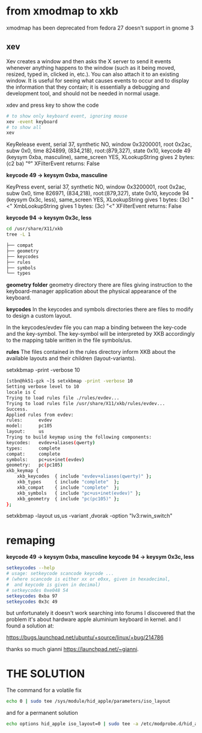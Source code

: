 # from xmodmap to xkb 

xmodmap has been deprecated from fedora 27 doesn't support in gnome 3


## xev

Xev  creates a window and then asks the X server to send it events whenever anything happens to
the window (such as it being moved, resized, typed in, clicked in, etc.).  You can also  attach
it  to  an existing window.  It is useful for seeing what causes events to occur and to display
the information that they contain; it is essentially a  debugging  and  development  tool,  and
should not be needed in normal usage.


xdev and press key to show the code

```bash
# to show only keyboard event, ignoring mouse
xev -event keyboard
# to show all
xev
```



KeyRelease event, serial 37, synthetic NO, window 0x3200001,
    root 0x2ac, subw 0x0, time 824899, (834,218), root:(879,327),
    state 0x10, keycode 49 (keysym 0xba, masculine), same_screen YES,
    XLookupString gives 2 bytes: (c2 ba) "º"
    XFilterEvent returns: False

__keycode 49 -> keysym 0xba, masculine__


KeyPress event, serial 37, synthetic NO, window 0x3200001,
    root 0x2ac, subw 0x0, time 826971, (834,218), root:(879,327),
    state 0x10, keycode 94 (keysym 0x3c, less), same_screen YES,
    XLookupString gives 1 bytes: (3c) "<"
    XmbLookupString gives 1 bytes: (3c) "<"
    XFilterEvent returns: False

__keycode 94 -> keysym 0x3c, less__




```bash
cd /usr/share/X11/xkb
tree -L 1

├── compat
├── geometry
├── keycodes
├── rules
├── symbols
└── types
```

__geometry folder__ geometry directory there are files giving instruction to the keyboard-manager application about the physical appearance of the keyboard.

__keycodes__ In the keycodes and symbols directories there are files to modify to design a custom layout.

In the keycodes/evdev file you can map a binding between the key-code and the key-symbol. The key-symbol will be interpreted by XKB accordingly to the mapping table written in the file symbols/us.

__rules__ The files contained in the rules directory inform XKB about the available layouts and their children (layout-variants).


setxkbmap -print -verbose 10

```bash
[stbn@hk51-gzk ~]$ setxkbmap -print -verbose 10
Setting verbose level to 10
locale is C
Trying to load rules file ./rules/evdev...
Trying to load rules file /usr/share/X11/xkb/rules/evdev...
Success.
Applied rules from evdev:
rules:      evdev
model:      pc105
layout:     us
Trying to build keymap using the following components:
keycodes:   evdev+aliases(qwerty)
types:      complete
compat:     complete
symbols:    pc+us+inet(evdev)
geometry:   pc(pc105)
xkb_keymap {
	xkb_keycodes  { include "evdev+aliases(qwerty)"	};
	xkb_types     { include "complete"	};
	xkb_compat    { include "complete"	};
	xkb_symbols   { include "pc+us+inet(evdev)"	};
	xkb_geometry  { include "pc(pc105)"	};
};
```


setxkbmap -layout us,us -variant ,dvorak -option "lv3:rwin_switch"





# remaping

__keycode 49 -> keysym 0xba, masculine__
__keycode 94 -> keysym 0x3c, less__

```bash
setkeycodes --help
# usage: setkeycode scancode keycode ...
# (where scancode is either xx or e0xx, given in hexadecimal,
#  and keycode is given in decimal)
# setkeycodes 0xe048 54
setkeycodes 0xba 97
setkeycodes 0x3c 49
```

but unfortunately it doesn't work searching into forums I discovered that the problem it's about hardware apple aluminium keyboard in kernel. and I found a solution at: 

https://bugs.launchpad.net/ubuntu/+source/linux/+bug/214786

thanks so much gianni https://launchpad.net/~gianni.

# THE SOLUTION

The command for a volatile fix

```bash
echo 0 | sudo tee /sys/module/hid_apple/parameters/iso_layout
```

and for a permanent solution

```bash
echo options hid_apple iso_layout=0 | sudo tee -a /etc/modprobe.d/hid_apple.conf
```


